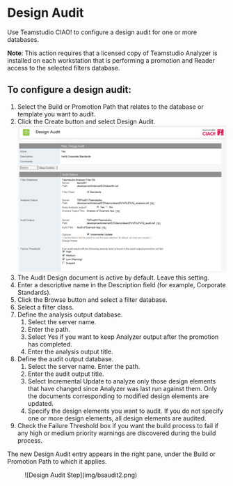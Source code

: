 # Design Audit

Use Teamstudio CIAO! to configure a design audit for one or more databases.

**Note**: This action requires that a licensed copy of Teamstudio Analyzer is installed on each workstation that is performing a promotion and Reader access to the selected filters database. 
 
## To configure a design audit: 
1. Select the Build or Promotion Path that relates to the database or template you want to audit.
2. Click the Create button and select Design Audit.  
   ![Design Audit Window](img/bsaudit.png)
3. The Audit Design document is active by default. Leave this setting.
4. Enter a descriptive name in the Description field (for example, Corporate Standards).
5. Click the Browse button and select a filter database.
6. Select a filter class.
7. Define the analysis output database. 
    1. Select the server name.
    2. Enter the path.
    3. Select Yes if you want to keep Analyzer output after the promotion has completed.
    4. Enter the analysis output title. 
8. Define the audit output database.
    1. Select the server name. Enter the path.
    2. Enter the audit output title.
    3. Select Incremental Update to analyze only those design elements that have changed since Analyzer was last run against them. Only the documents corresponding to modified design elements are updated.
    4. Specify the design elements you want to audit. If you do not specify one or more design elements, all design elements are audited.
9. Check the Failure Threshold box if you want the build process to fail if any high or medium priority warnings are discovered during the build process. 
 
The new Design Audit entry appears in the right pane, under the Build or Promotion Path to which it applies. 
<figure markdown="1">
  ![Design Audit Step](img/bsaudit2.png)
</figure>
